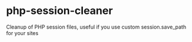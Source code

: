 # php-session-cleaner
Cleanup of PHP session files, useful if you use custom session.save_path for your sites
